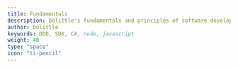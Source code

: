 ```yaml
---
title: Fundamentals
description: Dolittle's fundamentals and principles of software development
author: Dolittle
keywords: DDD, SDK, C#, node, javascript
weight: 40
type: "space"
icon: "ti-pencil"
---
```

